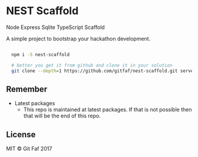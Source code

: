 # NEST Scaffold

Node Express Sqlite TypeScript Scaffold

A simple project to bootstrap your hackathon development.

```bash

  npm i -S nest-scaffold

  # better you get it from github and clone it in your solution
  git clone --depth=1 https://github.com/gitfaf/nest-scaffold.git server

```

## Remember

- Latest packages
  - This repo is maintained at latest packages. If that is not possible then that will be the end of this repo.

## License

MIT &copy; Git Faf 2017
